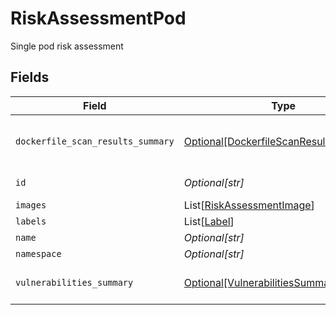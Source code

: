 # RiskAssessmentPod

Single pod risk assessment


## Fields

| Field                                                                                         | Type                                                                                          | Required                                                                                      | Description                                                                                   |
| --------------------------------------------------------------------------------------------- | --------------------------------------------------------------------------------------------- | --------------------------------------------------------------------------------------------- | --------------------------------------------------------------------------------------------- |
| `dockerfile_scan_results_summary`                                                             | [Optional[DockerfileScanResultsSummary]](../../models/shared/dockerfilescanresultssummary.md) | :heavy_minus_sign:                                                                            | dockerfile scan results summary by severity                                                   |
| `id`                                                                                          | *Optional[str]*                                                                               | :heavy_minus_sign:                                                                            | kubernetes pod uid                                                                            |
| `images`                                                                                      | List[[RiskAssessmentImage](../../models/shared/riskassessmentimage.md)]                       | :heavy_minus_sign:                                                                            | N/A                                                                                           |
| `labels`                                                                                      | List[[Label](../../models/shared/label.md)]                                                   | :heavy_minus_sign:                                                                            | N/A                                                                                           |
| `name`                                                                                        | *Optional[str]*                                                                               | :heavy_minus_sign:                                                                            | N/A                                                                                           |
| `namespace`                                                                                   | *Optional[str]*                                                                               | :heavy_minus_sign:                                                                            | N/A                                                                                           |
| `vulnerabilities_summary`                                                                     | [Optional[VulnerabilitiesSummary]](../../models/shared/vulnerabilitiessummary.md)             | :heavy_minus_sign:                                                                            | Vulnerabilities summary by severity                                                           |